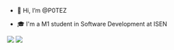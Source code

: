 - 👋 Hi, I’m @P0TEZ

- 🎓 I'm a M1 student in Software Development at ISEN


<img src="https://github-readme-stats.vercel.app/api/top-langs?username=P0TEZ&show_icons=true&locale=en&theme=dracula&background=0d1117&layout=compact"/>
<img  src="https://github-readme-streak-stats.herokuapp.com/?user=P0TEZ&theme=dracula&background=0d1117&date_format=M%20j%5B%2C%20Y%5D"/>
